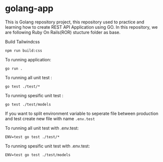 # golang-app
This is Golang repository project, this repository used to practice and learning how to create REST API Application using GO.
In this repository, we are following Ruby On Rails(ROR) stucture folder as base.

Build Tailwindcss
```
npm run build:css
```

To running application: 
```
go run .
```

To running all unit test :
```
go test ./test/*
```

To running spesific unit test :
```
go test ./test/models
```

If you want to split environment variable to seperate file between production and test create new file with name `.env.test`

To running all unit test with .env.test:
```
ENV=test go test ./test/*
```

To running spesific unit test with .env.test:
```
ENV=test go test ./test/models
```